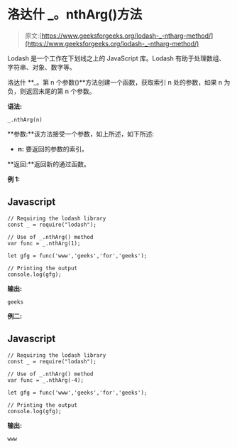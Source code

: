 # 洛达什 _。nthArg()方法

> 原文:[https://www.geeksforgeeks.org/lodash-_-ntharg-method/](https://www.geeksforgeeks.org/lodash-_-ntharg-method/)

Lodash 是一个工作在下划线之上的 JavaScript 库。Lodash 有助于处理数组、字符串、对象、数字等。

洛达什 **_。第 n 个参数()**方法创建一个函数，获取索引 n 处的参数，如果 n 为负，则返回末尾的第 n 个参数。

**语法:**

```
_.nthArg(n)
```

**参数:**该方法接受一个参数，如上所述，如下所述:

*   **n:** 要返回的参数的索引。

**返回:**返回新的通过函数。

**例 1:**

## Javascript

```
// Requiring the lodash library  
const _ = require("lodash");              

// Use of _.nthArg() method 
var func = _.nthArg(1);

let gfg = func('www','geeks','for','geeks');

// Printing the output  
console.log(gfg);
```

**输出:**

```
geeks

```

**例二:**

## Javascript

```
// Requiring the lodash library  
const _ = require("lodash");              

// Use of _.nthArg() method 
var func = _.nthArg(-4);

let gfg = func('www','geeks','for','geeks');

// Printing the output  
console.log(gfg);
```

**输出:**

```
www

```